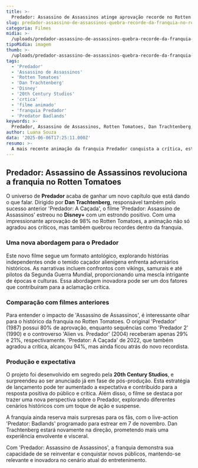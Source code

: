 ```yaml
---
title: >-
  Predador: Assassino de Assassinos atinge aprovação recorde no Rotten Tomatoes
slug: predador-assassino-de-assassinos-quebra-recorde-da-franquia-no-rotten-tomatoes
categoria: Filmes
midia: >-
  /uploads/predador-assassino-de-assassinos-quebra-recorde-da-franquia-no-rotten-tomatoes-thumb.jpg
tipoMidia: imagem
thumb: >-
  /uploads/predador-assassino-de-assassinos-quebra-recorde-da-franquia-no-rotten-tomatoes-thumb.jpg
tags:
  - 'Predador'
  - 'Assassino de Assassinos'
  - 'Rotten Tomatoes'
  - 'Dan Trachtenberg'
  - 'Disney'
  - '20th Century Studios'
  - 'crtica'
  - 'filme animado'
  - 'franquia Predador'
  - 'Predator Badlands'
keywords: >-
  Predador, Assassino de Assassinos, Rotten Tomatoes, Dan Trachtenberg, Disney+, 20th Century Studios, crítica, filme animado, franquia Predador, Predator: Badlands
author: Luana Souza
data: '2025-06-06T17:25:11.000Z'
resumo: >-
  A mais recente animação da franquia Predador conquista a crítica, estabelecendo um recorde de aprovação nunca visto antes. Descubra os detalhes que levaram o filme ao topo e como ele se compara aos seus predecessores.
---
```


## Predador: Assassino de Assassinos revoluciona a franquia no Rotten Tomatoes

O universo de **Predador** acaba de ganhar um novo capítulo que está dando o que falar. Dirigido por **Dan Trachtenberg**, responsável também pelo sucesso anterior 'Predador: A Caçada', o filme 'Predador: Assassino de Assassinos' estreou no **Disney+** com um estrondo positivo. Com uma impressionante aprovação de 98% no Rotten Tomatoes, a animação não só agradou aos críticos, mas também quebrou recordes dentro da franquia.

### Uma nova abordagem para o Predador

Este novo filme segue um formato antológico, explorando histórias independentes onde o temido caçador alienígena enfrenta adversários históricos. As narrativas incluem confrontos com vikings, samurais e até pilotos da Segunda Guerra Mundial, proporcionando uma mescla intrigante de épocas e culturas. Essa abordagem inovadora pode ser um dos fatores que contribuíram para a aclamação crítica.

### Comparação com filmes anteriores

Para entender o impacto de 'Assassino de Assassinos', é interessante olhar para o histórico da franquia no Rotten Tomatoes. O original 'Predador' (1987) possui 80% de aprovação, enquanto sequências como 'Predador 2' (1990) e o controverso 'Alien vs. Predador' (2004) receberam apenas 29% e 21%, respectivamente. 'Predator: A Caçada' de 2022, que também agradou a crítica, alcançou 94%, mas ainda ficou atrás do novo recordista.

### Produção e expectativa

O projeto foi desenvolvido em segredo pela **20th Century Studios**, e surpreendeu ao ser anunciado já em fase de pós-produção. Esta estratégia de lançamento pode ter aumentado a expectativa e contribuído para a resposta positiva do público e crítica. Além disso, o filme se destaca por trazer uma nova perspectiva sobre o Predador, explorando diferentes cenários históricos com um toque de ação e suspense.

A franquia ainda reserva mais surpresas para os fãs, com o live-action 'Predator: Badlands' programado para estrear em 7 de novembro. Dan Trachtenberg estará novamente na direção, prometendo mais uma experiência envolvente e visceral.

Com 'Predador: Assassino de Assassinos', a franquia demonstra sua capacidade de se reinventar e conquistar novos públicos, mantendo-se relevante e inovadora no cenário atual do entretenimento.